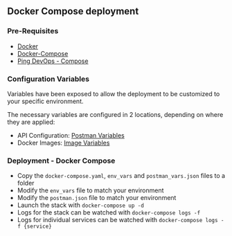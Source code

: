 ## Docker Compose deployment

### Pre-Requisites
* [Docker](https://www.docker.com/get-started)
* [Docker-Compose](https://docs.docker.com/compose/install/)
* [Ping DevOps - Compose](https://pingidentity-devops.gitbook.io/devops/deploy/deploycompose)

### Configuration Variables
Variables have been exposed to allow the deployment to be customized to your specific environment.  

The necessary variables are configured in 2 locations, depending on where they are applied:
* API Configuration: [Postman Variables](/docs/deployment-variables.md)
* Docker Images: [Image Variables](./environment-vars.md)

### Deployment - Docker Compose
* Copy the `docker-compose.yaml`, `env_vars` and `postman_vars.json` files to a folder
* Modify the `env_vars` file to match your environment
* Modify the `postman.json` file to match your environment
* Launch the stack with `docker-compose up -d`
* Logs for the stack can be watched with `docker-compose logs -f`
* Logs for individual services can be watched with `docker-compose logs -f {service}`
